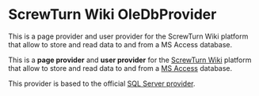 # ScrewTurn Wiki OleDbProvider	

This is a page provider and user provider for the ScrewTurn Wiki platform that allow to store and read data to and from a MS Access database.


This is a **page provider** and **user provider** for the [ScrewTurn Wiki](http://www.screwturn.eu/) platform that allow to store and read data to and from a [MS Access](http://www.microsoft.com/access/) database.

This provider is based to the official [SQL Server provider](http://www.screwturn.eu/Customize.PluginsV2.ashx).
